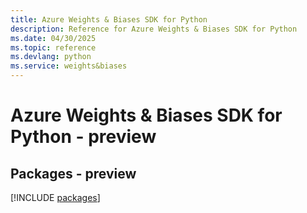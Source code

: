 ```yaml
---
title: Azure Weights & Biases SDK for Python
description: Reference for Azure Weights & Biases SDK for Python
ms.date: 04/30/2025
ms.topic: reference
ms.devlang: python
ms.service: weights&biases
---
```

# Azure Weights & Biases SDK for Python - preview
## Packages - preview
[!INCLUDE [packages](weights-&-biases-index.md)]